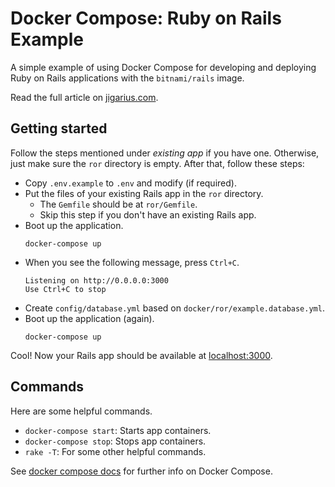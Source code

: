 # Docker Compose: Ruby on Rails Example

A simple example of using Docker Compose for developing and deploying
Ruby on Rails applications with the `bitnami/rails` image.

Read the full article on [jigarius.com](https://jigarius.com/).

## Getting started

Follow the steps mentioned under _existing app_ if you have one. Otherwise,
just make sure the `ror` directory is empty. After that, follow these steps:

  * Copy `.env.example` to `.env` and modify (if required).
  * Put the files of your existing Rails app in the `ror` directory.
    * The `Gemfile` should be at `ror/Gemfile`.
    * Skip this step if you don't have an existing Rails app.
  * Boot up the application.
    ```
    docker-compose up
    ```
  * When you see the following message, press `Ctrl+C`.
    ```
    Listening on http://0.0.0.0:3000
    Use Ctrl+C to stop
    ```
  * Create `config/database.yml` based on `docker/ror/example.database.yml`.
  * Boot up the application (again).
    ```
    docker-compose up
    ```

Cool! Now your Rails app should be available at
[localhost:3000](http://localhost:3000).

## Commands

Here are some helpful commands.

  * `docker-compose start`: Starts app containers.
  * `docker-compose stop`: Stops app containers.
  * `rake -T`: For some other helpful commands.

See [docker compose docs](https://docs.docker.com/compose/) for further info on
Docker Compose.
